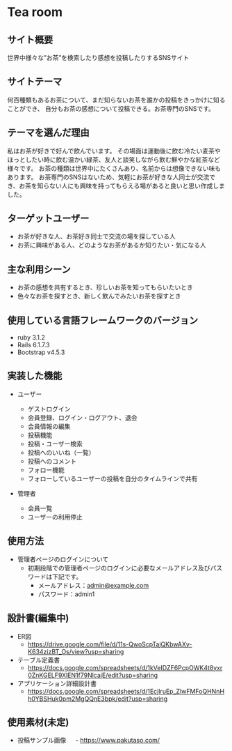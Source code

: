 # Tea room


## サイト概要
世界中様々な”お茶”を検索したり感想を投稿したりするSNSサイト

## サイトテーマ
何百種類もあるお茶について、まだ知らないお茶を誰かの投稿をきっかけに知ることができ、
自分もお茶の感想について投稿できる。お茶専門のSNSです。

## テーマを選んだ理由
私はお茶が好きで好んで飲んでいます。
その場面は運動後に飲む冷たい麦茶やほっとしたい時に飲む温かい緑茶、友人と談笑しながら飲む鮮やかな紅茶など様々です。
お茶の種類は世界中にたくさんあり、名前からは想像できない味もあります。
お茶専門のSNSはないため、気軽にお茶が好きな人同士が交流でき、お茶を知らない人にも興味を持ってもらえる場があると良いと思い作成しました。

## ターゲットユーザー
- お茶が好きな人、お茶好き同士で交流の場を探している人
- お茶に興味がある人、どのようなお茶があるか知りたい・気になる人

## 主な利用シーン
- お茶の感想を共有するとき、珍しいお茶を知ってもらいたいとき
- 色々なお茶を探すとき、新しく飲んでみたいお茶を探すとき

## 使用している言語フレームワークのバージョン
 - ruby 3.1.2
 - Rails 6.1.7.3
 - Bootstrap v4.5.3

## 実装した機能
* ユーザー
  - ゲストログイン
  - 会員登録、ログイン・ログアウト、退会
  - 会員情報の編集
  - 投稿機能
  - 投稿・ユーザー検索
  - 投稿へのいいね（一覧）
  - 投稿へのコメント
  - フォロー機能
  - フォローしているユーザーの投稿を自分のタイムラインで共有

* 管理者
  - 会員一覧
  - ユーザーの利用停止

## 使用方法
* 管理者ページのログインについて
  - 初期段階での管理者ページのログインに必要なメールアドレス及びパスワードは下記です。
    - メールアドレス：admin@example.com
    - パスワード：admin1

## 設計書(編集中)
* ER図
   - https://drive.google.com/file/d/11s-QwoScpTajQKbwAXy-K634zizBT_Os/view?usp=sharing
* テーブル定義書
   - https://docs.google.com/spreadsheets/d/1kVeIDZF6PcpOWK4t8yxr0ZnKGELF9XlEN1f79NlcajE/edit?usp=sharing
* アプリケーション詳細設計書
   - https://docs.google.com/spreadsheets/d/1EcjlruEp_ZlwFMFoQHNnHh0YBSHuk0pm2MgQQnE3bpk/edit?usp=sharing

## 使用素材(未定)
* 投稿サンプル画像
　 - https://www.pakutaso.com/
